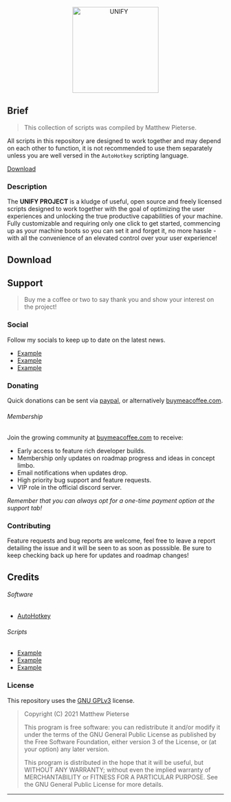 <p align="center">
  <a href="https://github.com/mpiet-za/UNIFY-Project"><img src="https://raw.githubusercontent.com/amitmerchant1990/electron-markdownify/master/app/img/markdownify.png" alt="UNIFY" width="200"></a>
</p>

## Brief
>This collection of scripts was compiled by Matthew Pieterse.

All scripts in this repository are designed to work together and may depend on each other to function, it is not recommended to use them separately unless you are well versed in the `AutoHotkey` scripting language.

<p>
  <a href="#download">Download</a>
</p>

### Description
The **UNIFY PROJECT** is a kludge of useful, open source and freely licensed scripts designed to work together with the goal of optimizing the user experiences and unlocking the true productive capabilities of your machine. Fully customizable and requiring only one click to get started, commencing up as your machine boots so you can set it and forget it, no more hassle - with all the convenience of an elevated control over your user experience!
## Download
## Support
>Buy me a coffee or two to say thank you and show your interest on the project!
### Social
Follow my socials to keep up to date on the latest news.

- [Example](http://example.com/)
- [Example](http://example.com/)
- [Example](http://example.com/)
### Donating
Quick donations can be sent via [paypal](http://example.com/), or alternatively [buymeacoffee.com](https://www.buymeacoffee.com/).
###### Membership
Join the growing community at [buymeacoffee.com](https://www.buymeacoffee.com/) to receive:
- Early access to feature rich developer builds.
- Membership only updates on roadmap progress and ideas in concept limbo.
- Email notifications when updates drop.
- High priority bug support and feature requests.
- VIP role in the official discord server.

*Remember that you can always opt for a one-time payment option at the support tab!*
### Contributing
Feature requests and bug reports are welcome, feel free to leave a report detailing the issue and it will be seen to as soon as posssible.
Be sure to keep checking back up here for updates and roadmap changes!
## Credits
###### Software
- [AutoHotkey](https://www.autohotkey.com/)
###### Scripts
- [Example](http://example.com/)
- [Example](http://example.com/)
- [Example](http://example.com/)
### License

This repository uses the [GNU GPLv3](https://spdx.org/licenses/GPL-3.0-or-later.html) license.

>Copyright (C) 2021 Matthew Pieterse
>
>This program is free software: you can redistribute it and/or modify it under the terms of the GNU General Public License as published by the Free Software Foundation, either version 3 of the License, or (at your option) any later version.
>
>This program is distributed in the hope that it will be useful, but WITHOUT ANY WARRANTY; without even the implied warranty of MERCHANTABILITY or FITNESS FOR A PARTICULAR PURPOSE. See the GNU General Public License for more details.
---
